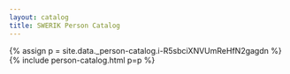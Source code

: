 ```yaml
---
layout: catalog
title: SWERIK Person Catalog
---
```

{% assign p = site.data._person-catalog.i-R5sbciXNVUmReHfN2gagdn %}
{% include person-catalog.html p=p %}

